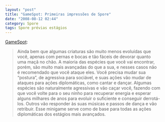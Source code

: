 ```yaml
---
layout: "post"
title: "GameSpot: Primeiras impressões de Spore"
date: "2008-08-12 02:44"
category: Spore
tags: Spore prévias estágios
---
```


[GameSpot](http://www.gamespot.com/pc/strategy/spore/news.html?sid=6195809&part=rss&tag=gs_previews&subj=6195809):

> Ainda bem que algumas criaturas são muito menos evoluídas que você, apenas com pernas e bocas e tão fáceis de devorar quanto uma maçã no chão. A maioria das espécies que você vai encontrar, porém, são muito mais avançadas do que a sua, e nesses casos não é recomendado que você ataque eles. Você precisa mudar sua “postura”, de agressiva para sociável, e suas ações vão mudar de ataques para ações diplomáticas, como cantar e dançar. Algumas espécies são naturalmente agressivas e vão caçar você, fazendo com que você volte para o seu ninho para recuperar energia e esperar alguns milhares de anos para evoluir o suficiente e conseguir derrotá-los. Outros vão responder às suas músicas e passos de dança e vão retribuir. Esse minigame serve como de base para todas as ações diplomáticas dos estágios mais avançados.
